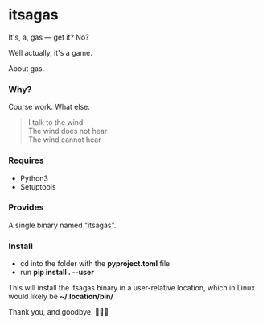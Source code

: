# itsagas
It's, a, gas — get it? No?

Well actually, it's a game.

About gas.

### Why?
Course work. What else.

>I talk to the wind  
>The wind does not hear  
>The wind cannot hear

### Requires
* Python3
* Setuptools

### Provides
A single binary named "itsagas".

### Install
- cd into the folder with the **pyproject.toml** file
- run **pip install . --user**

This will install the itsagas binary in a user-relative location, which in Linux would likely be **~/.location/bin/**

Thank you, and goodbye. 🎩👋🏼

